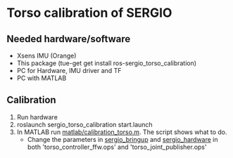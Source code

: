 # Torso calibration of SERGIO

## Needed hardware/software
* Xsens IMU (Orange)
* This package (tue-get get install ros-sergio_torso_calibration)
* PC for Hardware, IMU driver and TF
* PC with MATLAB

## Calibration
1. Run hardware
2. roslaunch sergio_torso_calibration start.launch
3. In MATLAB run [matlab/calibration_torso.m](/matlab/calibration_torso.m). The script shows what to do.
    * Change the parameters in [sergio_bringup](../../../sergio_bringup/tree/master/parameters/hardware/actuators) and [sergio_hardware](../../../sergio_hardware//tree/master/ops) in both 'torso_controller_ffw.ops' and 'torso_joint_publisher.ops'
